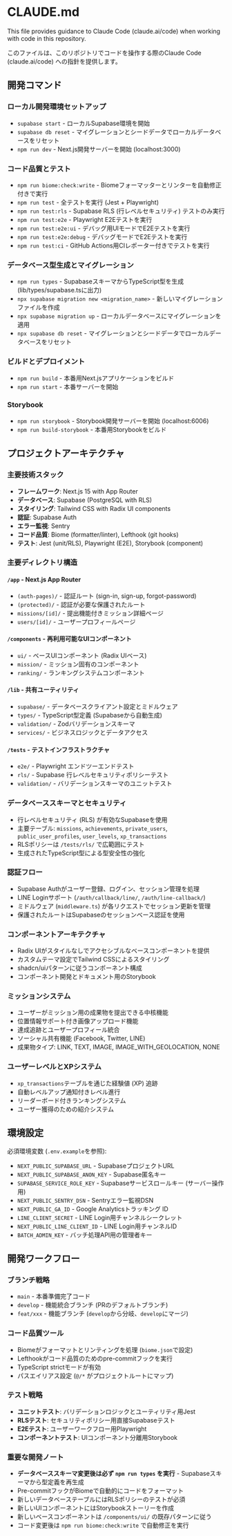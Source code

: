 # CLAUDE.md

This file provides guidance to Claude Code (claude.ai/code) when working with code in this repository.

このファイルは、このリポジトリでコードを操作する際のClaude Code (claude.ai/code) への指針を提供します。

## 開発コマンド

### ローカル開発環境セットアップ
- `supabase start` - ローカルSupabase環境を開始
- `supabase db reset` - マイグレーションとシードデータでローカルデータベースをリセット
- `npm run dev` - Next.js開発サーバーを開始 (localhost:3000)

### コード品質とテスト
- `npm run biome:check:write` - Biomeフォーマッターとリンターを自動修正付きで実行
- `npm run test` - 全テストを実行 (Jest + Playwright)
- `npm run test:rls` - Supabase RLS (行レベルセキュリティ) テストのみ実行
- `npm run test:e2e` - Playwright E2Eテストを実行
- `npm run test:e2e:ui` - デバッグ用UIモードでE2Eテストを実行
- `npm run test:e2e:debug` - デバッグモードでE2Eテストを実行
- `npm run test:ci` - GitHub Actions用CIレポーター付きでテストを実行

### データベース型生成とマイグレーション
- `npm run types` - SupabaseスキーマからTypeScript型を生成 (lib/types/supabase.tsに出力)
- `npx supabase migration new <migration_name>` - 新しいマイグレーションファイルを作成
- `npx supabase migration up` - ローカルデータベースにマイグレーションを適用
- `npx supabase db reset` - マイグレーションとシードデータでローカルデータベースをリセット

### ビルドとデプロイメント
- `npm run build` - 本番用Next.jsアプリケーションをビルド
- `npm run start` - 本番サーバーを開始

### Storybook
- `npm run storybook` - Storybook開発サーバーを開始 (localhost:6006)
- `npm run build-storybook` - 本番用Storybookをビルド

## プロジェクトアーキテクチャ

### 主要技術スタック
- **フレームワーク**: Next.js 15 with App Router
- **データベース**: Supabase (PostgreSQL with RLS)
- **スタイリング**: Tailwind CSS with Radix UI components
- **認証**: Supabase Auth
- **エラー監視**: Sentry
- **コード品質**: Biome (formatter/linter), Lefthook (git hooks)
- **テスト**: Jest (unit/RLS), Playwright (E2E), Storybook (component)

### 主要ディレクトリ構造

#### `/app` - Next.js App Router
- `(auth-pages)/` - 認証ルート (sign-in, sign-up, forgot-password)
- `(protected)/` - 認証が必要な保護されたルート
- `missions/[id]/` - 提出機能付きミッション詳細ページ
- `users/[id]/` - ユーザープロフィールページ

#### `/components` - 再利用可能なUIコンポーネント
- `ui/` - ベースUIコンポーネント (Radix UIベース)
- `mission/` - ミッション固有のコンポーネント
- `ranking/` - ランキングシステムコンポーネント

#### `/lib` - 共有ユーティリティ
- `supabase/` - データベースクライアント設定とミドルウェア
- `types/` - TypeScript型定義 (Supabaseから自動生成)
- `validation/` - Zodバリデーションスキーマ
- `services/` - ビジネスロジックとデータアクセス

#### `/tests` - テストインフラストラクチャ
- `e2e/` - Playwright エンドツーエンドテスト
- `rls/` - Supabase 行レベルセキュリティポリシーテスト
- `validation/` - バリデーションスキーマのユニットテスト

### データベーススキーマとセキュリティ
- 行レベルセキュリティ (RLS) が有効なSupabaseを使用
- 主要テーブル: `missions`, `achievements`, `private_users`, `public_user_profiles`, `user_levels`, `xp_transactions`
- RLSポリシーは `/tests/rls/` で広範囲にテスト
- 生成されたTypeScript型による型安全性の強化

### 認証フロー
- Supabase Authがユーザー登録、ログイン、セッション管理を処理
- LINE Loginサポート (`/auth/callback/line/`, `/auth/line-callback/`)
- ミドルウェア (`middleware.ts`) が各リクエストでセッション更新を管理
- 保護されたルートはSupabaseのセッションベース認証を使用

### コンポーネントアーキテクチャ
- Radix UIがスタイルなしでアクセシブルなベースコンポーネントを提供
- カスタムテーマ設定でTailwind CSSによるスタイリング
- shadcn/uiパターンに従うコンポーネント構成
- コンポーネント開発とドキュメント用のStorybook

### ミッションシステム
- ユーザーがミッション用の成果物を提出できる中核機能
- 位置情報サポート付き画像アップロード機能
- 達成追跡とユーザープロフィール統合
- ソーシャル共有機能 (Facebook, Twitter, LINE)
- 成果物タイプ: LINK, TEXT, IMAGE, IMAGE_WITH_GEOLOCATION, NONE

### ユーザーレベルとXPシステム
- `xp_transactions`テーブルを通じた経験値 (XP) 追跡
- 自動レベルアップ通知付きレベル進行
- リーダーボード付きランキングシステム
- ユーザー獲得のための紹介システム

## 環境設定

必須環境変数 (`.env.example`を参照):
- `NEXT_PUBLIC_SUPABASE_URL` - SupabaseプロジェクトURL
- `NEXT_PUBLIC_SUPABASE_ANON_KEY` - Supabase匿名キー
- `SUPABASE_SERVICE_ROLE_KEY` - Supabaseサービスロールキー (サーバー操作用)
- `NEXT_PUBLIC_SENTRY_DSN` - Sentryエラー監視DSN
- `NEXT_PUBLIC_GA_ID` - Google Analyticsトラッキング ID
- `LINE_CLIENT_SECRET` - LINE Login用チャンネルシークレット
- `NEXT_PUBLIC_LINE_CLIENT_ID` - LINE Login用チャンネルID
- `BATCH_ADMIN_KEY` - バッチ処理API用の管理者キー

## 開発ワークフロー

### ブランチ戦略
- `main` - 本番準備完了コード
- `develop` - 機能統合ブランチ (PRのデフォルトブランチ)
- `feat/xxx` - 機能ブランチ (`develop`から分岐、`develop`にマージ)

### コード品質ツール
- Biomeがフォーマットとリンティングを処理 (`biome.json`で設定)
- Lefthookがコード品質のためのpre-commitフックを実行
- TypeScript strictモードが有効
- パスエイリアス設定 (`@/*` がプロジェクトルートにマップ)

### テスト戦略
- **ユニットテスト**: バリデーションロジックとユーティリティ用Jest
- **RLSテスト**: セキュリティポリシー用直接Supabaseテスト
- **E2Eテスト**: ユーザーワークフロー用Playwright
- **コンポーネントテスト**: UIコンポーネント分離用Storybook

### 重要な開発ノート
- **データベーススキーマ変更後は必ず `npm run types` を実行** - Supabaseスキーマから型定義を再生成
- Pre-commitフックがBiomeで自動的にコードをフォーマット
- 新しいデータベーステーブルにはRLSポリシーのテストが必須
- 新しいUIコンポーネントにはStorybookストーリーを作成
- 新しいベースコンポーネントは `/components/ui/` の既存パターンに従う
- コード変更後は `npm run biome:check:write` で自動修正を実行